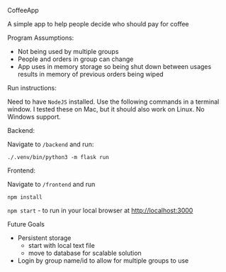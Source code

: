 CoffeeApp

A simple app to help people decide who should pay for coffee

Program Assumptions:

- Not being used by multiple groups
- People and orders in group can change
- App uses in memory storage so being shut down between usages results in memory of previous orders being wiped

Run instructions:

Need to have `NodeJS` installed. Use the following commands in a terminal window. I tested these on Mac, but it should also work on Linux. No Windows support.

Backend:

Navigate to `/backend` and run:

`./.venv/bin/python3 -m flask run`

Frontend:

Navigate to `/frontend` and run

`npm install`

`npm start` - to run in your local browser at [http://localhost:3000](http://localhost:3000) 

Future Goals

- Persistent storage
  - start with local text file
  - move to database for scalable solution
- Login by group name/id to allow for multiple groups to use